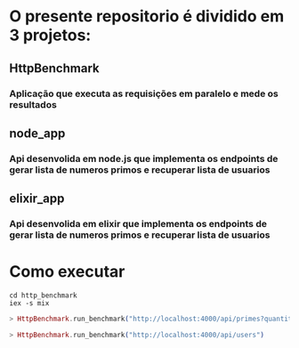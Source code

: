 # O presente repositorio é dividido em 3 projetos:
## HttpBenchmark
### Aplicação que executa as requisições em paralelo e mede os resultados
## node_app
### Api desenvolida em node.js que implementa os endpoints de gerar lista de numeros primos e recuperar lista de usuarios
## elixir_app
### Api desenvolida em elixir que implementa os endpoints de gerar lista de numeros primos e recuperar lista de usuarios


# Como executar
```
cd http_benchmark
iex -s mix
```
```elixir
> HttpBenchmark.run_benchmark("http://localhost:4000/api/primes?quantity=1000")
```

```elixir
> HttpBenchmark.run_benchmark("http://localhost:4000/api/users")
```

```
```
```
```
```
```


